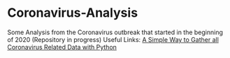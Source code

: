 # Coronavirus-Analysis
Some Analysis from the Coronavirus outbreak that started in the beginning of 2020 (Repository in progress)
Useful Links:
[A Simple Way to Gather all Coronavirus Related Data with Python](https://towardsdatascience.com/gather-all-the-coronavirus-data-with-python-19aa22167dea)
